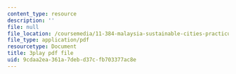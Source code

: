 ```yaml
---
content_type: resource
description: ''
file: null
file_location: /coursemedia/11-384-malaysia-sustainable-cities-practicum-spring-2018/9cdaa2ea361a7debd37cfb703377ac8e_2cPGZ4H67Ek.pdf
file_type: application/pdf
resourcetype: Document
title: 3play pdf file
uid: 9cdaa2ea-361a-7deb-d37c-fb703377ac8e
---
```

